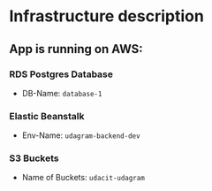 # Infrastructure description

## App is running on AWS:

### RDS Postgres Database

- DB-Name: `database-1`

### Elastic Beanstalk

- Env-Name: `udagram-backend-dev`

### S3 Buckets

- Name of Buckets: `udacit-udagram`

